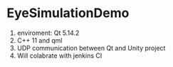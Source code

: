 # EyeSimulationDemo
1) enviroment: Qt 5.14.2 
2) C++ 11 and qml
3) UDP communication between Qt and Unity project
4) Will colabrate with jenkins CI
